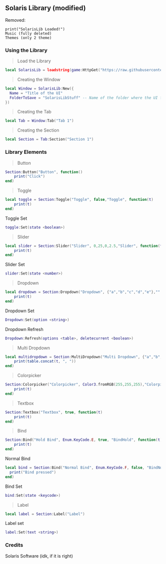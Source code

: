 ## Solaris Library (modified)

Removed:
```
print("SolarisLib Loaded!")
Music (fully deleted)
Themes (only 2 theme)
```

### Using the Library

> Load the Library
```lua
local SolarisLib = loadstring(game:HttpGet("https://raw.githubusercontent.com/baksff/UI-Libraries/master/Solaris-Lib/solaris.lua"))()
```



> Creating the Window
```lua
local Window = SolarisLib:New({
  Name = "Title of the UI"
  FolderToSave = "SolarisLibStuff" -- Name of the folder where the UI files will be stored  
})
```

> Creating the Tab
```lua
local Tab = Window:Tab("Tab 1")
```

> Creating the Section
```lua
local Section = Tab:Section("Section 1")
```

### Library Elements

> Button
```lua
Section:Button("Button", function()
    print("Click")
end)
```

> Toggle
```lua
local toggle = Section:Toggle("Toggle", false,"Toggle", function(t)
    print(t)
end)
```

Toggle Set
```lua
toggle:Set(state <boolean>)
```

> Slider
```lua
local slider = Section:Slider("Slider", 0,25,0,2.5,"Slider", function(t)
    print(t)
end)
```

Slider Set
```lua
slider:Set(state <number>)
```

> Dropdown
```lua
local dropdown = Section:Dropdown("Dropdown", {"a","b","c","d","e"},"","Dropdown", function(t)
    print(t)
end)
```

Dropdown Set
```lua
Dropdown:Set(option <string>)
```

Dropdown Refresh
```lua
Dropdown:Refresh(options <table>, deletecurrent <boolean>)
```

> Multi Dropdown
```lua
local multidropdown = Section:MultiDropdown("Multi Dropdown", {"a","b","c","d","e"},{"b", "c"},"Dropdown", function(t)
    print(table.concat(t, ", "))
end)
```

> Colorpicker
```lua
Section:Colorpicker("Colorpicker", Color3.fromRGB(255,255,255),"Colorpicker", function(t)
    print(t)
end)
```

> Textbox
```lua
Section:Textbox("Textbox", true, function(t)
    print(t)
end)
```

> Bind
```lua
Section:Bind("Hold Bind", Enum.KeyCode.E, true, "BindHold", function(t)
    print(t)
end)
```

Normal Bind
```lua
local bind = Section:Bind("Normal Bind", Enum.KeyCode.F, false, "BindNormal", function()
  print("Bind pressed")
end)
```

Bind Set
```lua
bind:Set(state <keycode>)
```

> Label
```lua
local label = Section:Label("Label")
```

Label set
```lua
label:Set(text <string>)
```

### Credits
Solaris Software (idk, if it is right)

